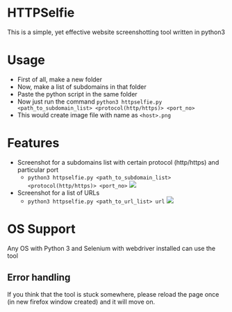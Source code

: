 # HTTPSelfie
This is a simple, yet effective website screenshotting tool written in python3

# Usage
- First of all, make a new folder
- Now, make a list of subdomains in that folder
- Paste the python script in the same folder
- Now just run the command `python3 httpselfie.py <path_to_subdomain_list> <protocol(http/https)> <port_no>`
- This would create image file with name as `<host>.png`

# Features
- Screenshot for a subdomains list with certain protocol (http/https) and particular port
    - `python3 httpselfie.py <path_to_subdomain_list> <protocol(http/https)> <port_no>`
    ![](https://raw.githubusercontent.com/shriyanss/HTTPSelfie/main/media/gif/domains.gif)
- Screenshot for a list of URLs
    - `python3 httpselfie.py <path_to_url_list> url`
    ![](https://raw.githubusercontent.com/shriyanss/HTTPSelfie/main/media/gif/urls.gif)

# OS Support
Any OS with Python 3 and Selenium with webdriver installed can use the tool

## Error handling
If you think that the tool is stuck somewhere, please reload the page once (in new firefox window created) and it will move on.
